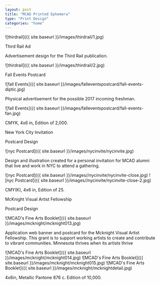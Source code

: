 ```yaml
---
layout: post
title: "MCAD Printed Ephemera"
type: "Print Design"
categories: "home"
---
```


![thirdrail]({{ site.baseurl }}/images/thirdrail/1.jpg)

Third Rail Ad

Advertisement design for the Third Rail publication.

![thirdrail]({{ site.baseurl }}/images/thirdrail/2.jpg)


<!-- remember to chang the .content #fall-events-postcard in _home.scss in orcer for the style to work ya dingus -->
<p class=" mt0 w-100 dib bb mb2 pb1"/>


Fall Events Postcard

![fall Events]({{ site.baseurl }}/images/falleventspostcard/fall-events-diptic.jpg)

Physical advertisement for the possible 2017 incoming freshman.

![fall Events]({{ site.baseurl }}/images/falleventspostcard/fall-events-fan.jpg)

CMYK, 4x6 in, Edition of 2,000.

<p class=" mt0 w-100 dib bb mb2 pb1"/>


 New York City Invitation

Postcard Design

![nyc Postcard]({{ site.baseurl }}/images/nycinvite/nycinvite.jpg)

Design and illustration created for a personal invitation for MCAD alumni that live and work in NYC to attend a gathering.

![nyc Postcard]({{ site.baseurl }}/images//nycinvite/nycinvite-close.jpg)
![nyc Postcard]({{ site.baseurl }}/images//nycinvite/nycinvite-close-2.jpg)

CMY(K), 4x6 in, Edition of 25.

<p class=" mt0 w-100 dib bb mb2 pb1"/>

McKnight Visual Artist Fellowship

Postcard Design

![MCAD's Fine Arts Booklet]({{ site.baseurl }}/images/mcknight/mcknight013.jpg)

Application web banner and postcard for the Mcknight Visual Artist Fellowship. This grant is to support working artists to create and contribute to vibrant communities. Minnesota thrives when its artists thrive

![MCAD's Fine Arts Booklet]({{ site.baseurl }}/images/mcknight/mcknight014.jpg)
![MCAD's Fine Arts Booklet]({{ site.baseurl }}/images/mcknight/mcknight015.jpg)
![MCAD's Fine Arts Booklet]({{ site.baseurl }}/images/mcknight/mcknightdetail.jpg)

4x6in, Metallic Pantone 876 c. Edition of 10,000.
